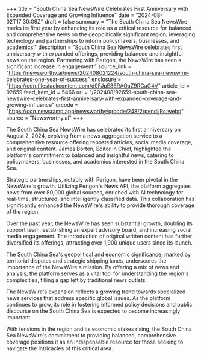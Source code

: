 +++
title = "South China Sea NewsWire Celebrates First Anniversary with Expanded Coverage and Growing Influence"
date = "2024-08-02T17:30:09Z"
draft = false
summary = "The South China Sea NewsWire marks its first year by enhancing its role as a critical resource for balanced and comprehensive news on the geopolitically significant region, leveraging technology and partnerships to inform policymakers, businesses, and academics."
description = "South China Sea NewsWire celebrates first anniversary with expanded offerings, providing balanced and insightful news on the region. Partnering with Perigon, the NewsWire has seen a significant increase in engagement."
source_link = "https://newsworthy.ai/news/202408021224/south-china-sea-newswire-celebrates-one-year-of-success"
enclosure = "https://cdn.filestackcontent.com/d0FJpE86RAOaZ9RCaG4V"
article_id = 92659
feed_item_id = 5466
url = "/202408/92659-south-china-sea-newswire-celebrates-first-anniversary-with-expanded-coverage-and-growing-influence"
qrcode = "https://cdn.newsramp.app/newsworthy/qrcode/248/2/pendijRc.webp"
source = "Newsworthy.ai"
+++

<p>The South China Sea NewsWire has celebrated its first anniversary on August 2, 2024, evolving from a news aggregation service to a comprehensive resource offering reposted articles, social media coverage, and original content. James Borton, Editor in Chief, highlighted the platform's commitment to balanced and insightful news, catering to policymakers, businesses, and academics interested in the South China Sea.</p><p>Strategic partnerships, notably with Perigon, have been pivotal in the NewsWire's growth. Utilizing Perigon's News API, the platform aggregates news from over 80,000 global sources, enriched with AI technology for real-time, structured, and intelligently classified data. This collaboration has significantly enhanced the NewsWire's ability to provide thorough coverage of the region.</p><p>Over the past year, the NewsWire has seen substantial growth, doubling its support team, establishing an expert advisory board, and increasing social media engagement. The introduction of original written content has further diversified its offerings, attracting over 1,900 unique users since its launch.</p><p>The South China Sea's geopolitical and economic significance, marked by territorial disputes and strategic shipping lanes, underscores the importance of the NewsWire's mission. By offering a mix of news and analysis, the platform serves as a vital tool for understanding the region's complexities, filling a gap left by traditional news outlets.</p><p>The NewsWire's expansion reflects a growing trend towards specialized news services that address specific global issues. As the platform continues to grow, its role in fostering informed policy decisions and public discourse on the South China Sea is expected to become increasingly important.</p><p>With tensions in the region and its economic stakes rising, the South China Sea NewsWire's commitment to providing balanced, comprehensive coverage positions it as an indispensable resource for those seeking to navigate the intricacies of this critical area.</p>
